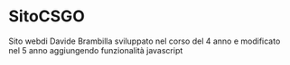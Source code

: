 # SitoCSGO
Sito webdi Davide Brambilla sviluppato nel corso del 4 anno e modificato nel 5 anno aggiungendo funzionalità javascript


